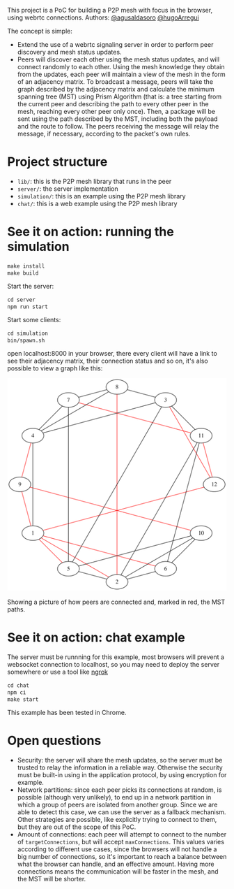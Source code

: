 This project is a PoC for building a P2P mesh with focus in the browser, using webrtc connections. Authors: [@agusaldasoro](https://github.com/agusaldasoro) [@hugoArregui](https://github.com/hugoArregui)

The concept is simple:

- Extend the use of a webrtc signaling server in order to perform peer discovery and mesh status updates.
- Peers will discover each other using the mesh status updates, and will connect randomly to each other. Using the mesh knowledge they obtain from the updates, each peer will maintain a view of the mesh in the form of an adjacency matrix. To broadcast a message, peers will take the graph described by the adjacency matrix and calculate the minimum spanning tree (MST) using Prism Algorithm (that is: a tree starting from the current peer and describing the path to every other peer in the mesh, reaching every other peer only once). Then, a package will be sent using the path described by the MST, including both the payload and the route to follow. The peers receiving the message will relay the message, if necessary, according to the packet's own rules.


# Project structure

- `lib/`: this is the P2P mesh library that runs in the peer
- `server/`: the server implementation
- `simulation/`: this is an example using the P2P mesh library
- `chat/`: this is a web example using the P2P mesh library

# See it on action: running the simulation

```
make install
make build
```

Start the server:

```
cd server
npm run start
```

Start some clients:

```
cd simulation
bin/spawn.sh
```

open localhost:8000 in your browser, there every client will have a link to see their adjacency matrix, their connection status and so on, it's also possible to view a graph like this:

![Graph](/docs/graph.svg)

Showing a picture of how peers are connected and, marked in red, the MST paths.

# See it on action: chat example

The server must be runnning for this example, most browsers will prevent a websocket connection to localhost, so you may need to deploy the server somewhere or use a tool like [ngrok](https://ngrok.com/)

```
cd chat
npm ci
make start
```

This example has been tested in Chrome.

# Open questions

- Security: the server will share the mesh updates, so the server must be trusted to relay the information in a reliable way. Otherwise the security must be built-in using in the application protocol, by using encryption for example.
- Network partitions: since each peer picks its connections at random, is possible (although very unlikely), to end up in a network partition in which a group of peers are isolated from another group. Since we are able to detect this case, we can use the server as a fallback mechanism. Other strategies are possible, like explicitly trying to connect to them, but they are out of the scope of this PoC.
- Amount of connections: each peer will attempt to connect to the number of `targetConnections`, but will accept `maxConnections`. This values varies according to different use cases, since the browsers will not handle a big number of connections, so it's important to reach a balance between what the browser can handle, and an effective amount. Having more connections means the communication will be faster in the mesh, and the MST will be shorter. 

